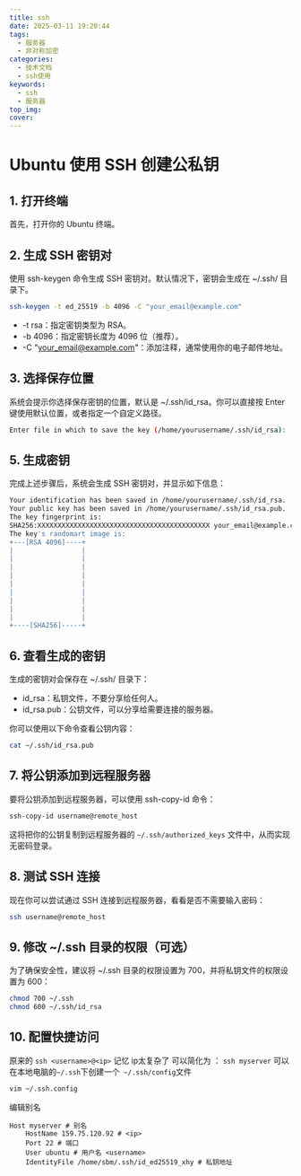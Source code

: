 ```yaml
---
title: ssh
date: 2025-03-11 19:20:44
tags: 
  - 服务器
  - 非对称加密
categories:
  - 技术文档 
  - ssh使用
keywords: 
  - ssh
  - 服务器
top_img:
cover:
---
```


# Ubuntu 使用 SSH 创建公私钥
## 1. 打开终端

首先，打开你的 Ubuntu 终端。
## 2. 生成 SSH 密钥对
使用 ssh-keygen 命令生成 SSH 密钥对。默认情况下，密钥会生成在 ~/.ssh/ 目录下。
```bash
ssh-keygen -t ed_25519 -b 4096 -C "your_email@example.com"
```

-   -t rsa：指定密钥类型为 RSA。
-   -b 4096：指定密钥长度为 4096 位（推荐）。
-   -C "your_email@example.com"：添加注释，通常使用你的电子邮件地址。

## 3. 选择保存位置

系统会提示你选择保存密钥的位置，默认是 ~/.ssh/id_rsa。你可以直接按 Enter 键使用默认位置，或者指定一个自定义路径。

```bash
Enter file in which to save the key (/home/yourusername/.ssh/id_rsa):
```
## 5. 生成密钥
完成上述步骤后，系统会生成 SSH 密钥对，并显示如下信息：
```bash
Your identification has been saved in /home/yourusername/.ssh/id_rsa.
Your public key has been saved in /home/yourusername/.ssh/id_rsa.pub.
The key fingerprint is:
SHA256:XXXXXXXXXXXXXXXXXXXXXXXXXXXXXXXXXXXXXXXXXXX your_email@example.com
The key's randomart image is:
+---[RSA 4096]----+
|                 |
|                 |
|                 |
|                 |
|                 |
|                 |
|                 |
|                 |
|                 |
+----[SHA256]-----+
```

## 6. 查看生成的密钥
生成的密钥对会保存在 ~/.ssh/ 目录下：

-    id_rsa：私钥文件，​不要分享给任何人。
-    id_rsa.pub：公钥文件，可以分享给需要连接的服务器。

你可以使用以下命令查看公钥内容：
```bash
cat ~/.ssh/id_rsa.pub
```

## 7. 将公钥添加到远程服务器
要将公钥添加到远程服务器，可以使用 ssh-copy-id 命令：

```bash
ssh-copy-id username@remote_host
```
这将把你的公钥复制到远程服务器的 `~/.ssh/authorized_keys` 文件中，从而实现无密码登录。

## 8. 测试 SSH 连接
现在你可以尝试通过 SSH 连接到远程服务器，看看是否不需要输入密码：
```bash
ssh username@remote_host
```

## 9. 修改 ~/.ssh 目录的权限（可选）
为了确保安全性，建议将 ~/.ssh 目录的权限设置为 700，并将私钥文件的权限设置为 600：

```bash
chmod 700 ~/.ssh
chmod 600 ~/.ssh/id_rsa
```

## 10. 配置快捷访问
原来的 `ssh <username>@<ip>` 记忆 ip太复杂了
可以简化为 ： `ssh myserver`
可以在本地电脑的`~/.ssh`下创建一个` ~/.ssh/config`文件
```bash
vim ~/.ssh.config
```
编辑别名
```
Host myserver # 别名
    HostName 159.75.120.92 # <ip>
    Port 22 # 端口
    User ubuntu # 用户名 <username>
    IdentityFile /home/sbm/.ssh/id_ed25519_xhy # 私钥地址 
```
